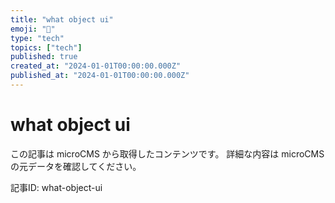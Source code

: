 ```yaml
---
title: "what object ui"
emoji: "📝"
type: "tech"
topics: ["tech"]
published: true
created_at: "2024-01-01T00:00:00.000Z"
published_at: "2024-01-01T00:00:00.000Z"
---
```


# what object ui

この記事は microCMS から取得したコンテンツです。
詳細な内容は microCMS の元データを確認してください。

記事ID: what-object-ui

